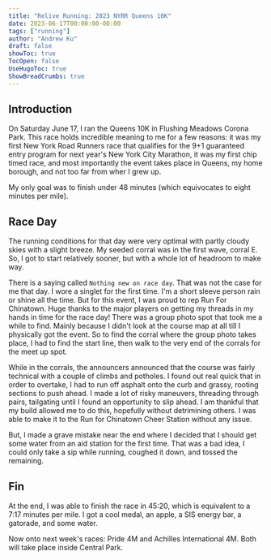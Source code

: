 ```yaml
---
title: "Relive Running: 2023 NYRR Queens 10K"
date: 2023-06-17T00:00:00-00:00
tags: ["running"]
author: "Andrew Ku"
draft: false
showToc: true
TocOpen: false
UseHugoToc: true
ShowBreadCrumbs: true
---
```


## Introduction
On Saturday June 17, I ran the Queens 10K in Flushing Meadows Corona Park. This race holds incredible meaning to me for a few reasons: it was my first New York Road Runners race that qualifies for the 9+1 guaranteed entry program for next year's New York City Marathon, it was my first chip timed race, and most importantly the event takes place in Queens, my home borough, and not too far from wher I grew up. 

My only goal was to finish under 48 minutes (which equivocates to eight minutes per mile). 

## Race Day
The running conditions for that day were very optimal with partly cloudy skies with a slight breeze. My seeded corral was in the first wave, corral E. So, I got to start relatively sooner, but with a whole lot of headroom to make way.

There is a saying called `Nothing new on race day`. That was not the case for me that day. I wore a singlet for the first time. I'm a short sleeve person rain or shine all the time. But for this event, I was proud to rep Run For Chinatown. Huge thanks to the major players on getting my threads in my hands in time for the race day! There was a group photo spot that took me a while to find. Mainly because I didn't look at the course map at all till I physically got the event. So to find the corral where the group photo takes place, I had to find the start line, then walk to the very end of the corrals for the meet up spot. 

While in the corrals, the announcers announced that the course was fairly technical with a couple of climbs and potholes. I found out real quick that in order to overtake, I had to run off asphalt onto the curb and grassy, rooting sections to push ahead. I made a lot of risky maneuvers, threading through pairs, tailgating until I found an opportunity to slip ahead. I am thankful that my build allowed me to do this, hopefully without detrimining others. I was able to make it to the Run for Chinatown Cheer Station without any issue. 

But, I made a grave mistake near the end where I decided that I should get some water from an aid station for the first time. That was a bad idea, I could only take a sip while running, coughed it down, and tossed the remaining. 

## Fin
At the end, I was able to finish the race in 45:20, which is equivalent to a 7:17 minutes per mile. I got a cool medal, an apple, a SIS energy bar, a gatorade, and some water. 

Now onto next week's races: Pride 4M and Achilles International 4M. Both will take place inside Central Park. 
